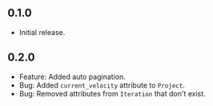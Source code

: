 0.1.0
---
- Initial release.

0.2.0
---
- Feature: Added auto pagination.
- Bug: Added `current_velocity` attribute to `Project`.
- Bug: Removed attributes from `Iteration` that don't exist.

